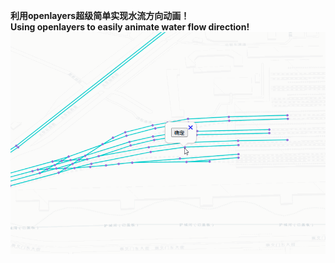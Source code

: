 **利用openlayers超级简单实现水流方向动画！**<br>
**Using openlayers to easily animate water flow direction!**<br>
![demonstrate](https://github.com/chen21749/ConnectivityAnalysis/blob/main/picture/demonstrate.gif)
